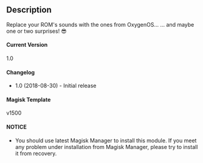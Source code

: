 ## Description
Replace your ROM's sounds with the ones from OxygenOS…
… and maybe one or two surprises! 😎

#### Current Version
1.0

#### Changelog

* 1.0 (2018-08-30) - Initial release

#### Magisk Template
v1500

#### NOTICE

* You should use latest Magisk Manager to install this module. If you meet any problem under installation from Magisk Manager, please try to install it from recovery.